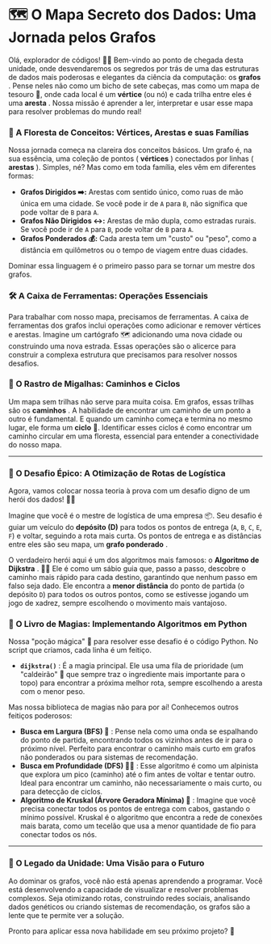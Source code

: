 # 🗺️ O Mapa Secreto dos Dados: Uma Jornada pelos Grafos

Olá, explorador de códigos! 🧑‍💻 Bem-vindo ao ponto de chegada desta unidade, onde desvendaremos os segredos por trás de uma das estruturas de dados mais poderosas e elegantes da ciência da computação: os  **grafos** . Pense neles não como um bicho de sete cabeças, mas como um mapa de tesouro 🧭, onde cada local é um **vértice** (ou nó) e cada trilha entre eles é uma  **aresta** . Nossa missão é aprender a ler, interpretar e usar esse mapa para resolver problemas do mundo real!

### 🌲 A Floresta de Conceitos: Vértices, Arestas e suas Famílias

Nossa jornada começa na clareira dos conceitos básicos. Um grafo é, na sua essência, uma coleção de pontos ( **vértices** ) conectados por linhas ( **arestas** ). Simples, né? Mas como em toda família, eles vêm em diferentes formas:

* **Grafos Dirigidos ➡️:** Arestas com sentido único, como ruas de mão única em uma cidade. Se você pode ir de `A` para `B`, não significa que pode voltar de `B` para `A`.
* **Grafos Não Dirigidos ↔️:** Arestas de mão dupla, como estradas rurais. Se você pode ir de `A` para `B`, pode voltar de `B` para `A`.
* **Grafos Ponderados 💰:** Cada aresta tem um "custo" ou "peso", como a distância em quilômetros ou o tempo de viagem entre duas cidades.

Dominar essa linguagem é o primeiro passo para se tornar um mestre dos grafos.

### 🛠️ A Caixa de Ferramentas: Operações Essenciais

Para trabalhar com nosso mapa, precisamos de ferramentas. A caixa de ferramentas dos grafos inclui operações como adicionar e remover vértices e arestas. Imagine um cartógrafo 🗺️ adicionando uma nova cidade ou construindo uma nova estrada. Essas operações são o alicerce para construir a complexa estrutura que precisamos para resolver nossos desafios.

### 🧭 O Rastro de Migalhas: Caminhos e Ciclos

Um mapa sem trilhas não serve para muita coisa. Em grafos, essas trilhas são os  **caminhos** . A habilidade de encontrar um caminho de um ponto a outro é fundamental. E quando um caminho começa e termina no mesmo lugar, ele forma um **ciclo** 🔄. Identificar esses ciclos é como encontrar um caminho circular em uma floresta, essencial para entender a conectividade do nosso mapa.

---

### 🌟 O Desafio Épico: A Otimização de Rotas de Logística

Agora, vamos colocar nossa teoria à prova com um desafio digno de um herói dos dados! 🦸‍♂️

Imagine que você é o mestre de logística de uma empresa 📦. Seu desafio é guiar um veículo do **depósito (D)** para todos os pontos de entrega (`A`, `B`, `C`, `E`, `F`) e voltar, seguindo a rota mais curta. Os pontos de entrega e as distâncias entre eles são seu mapa, um  **grafo ponderado** .

O verdadeiro herói aqui é um dos algoritmos mais famosos: o  **Algoritmo de Dijkstra** . 🧙‍♂️ Ele é como um sábio guia que, passo a passo, descobre o caminho mais rápido para cada destino, garantindo que nenhum passo em falso seja dado. Ele encontra a **menor distância** do ponto de partida (o depósito `D`) para todos os outros pontos, como se estivesse jogando um jogo de xadrez, sempre escolhendo o movimento mais vantajoso.

### 🐍 O Livro de Magias: Implementando Algoritmos em Python

Nossa "poção mágica" 🧪 para resolver esse desafio é o código Python. No script que criamos, cada linha é um feitiço.

* **`dijkstra()`** : É a magia principal. Ele usa uma fila de prioridade (um "caldeirão" 🍲 que sempre traz o ingrediente mais importante para o topo) para encontrar a próxima melhor rota, sempre escolhendo a aresta com o menor peso.

Mas nossa biblioteca de magias não para por aí! Conhecemos outros feitiços poderosos:

* **Busca em Largura (BFS) 🌊** : Pense nela como uma onda se espalhando do ponto de partida, encontrando todos os vizinhos antes de ir para o próximo nível. Perfeito para encontrar o caminho mais curto em grafos não ponderados ou para sistemas de recomendação.
* **Busca em Profundidade (DFS) 🧗‍♀️** : Esse algoritmo é como um alpinista que explora um pico (caminho) até o fim antes de voltar e tentar outro. Ideal para encontrar um caminho, não necessariamente o mais curto, ou para detecção de ciclos.
* **Algoritmo de Kruskal (Árvore Geradora Mínima) 🌳** : Imagine que você precisa conectar todos os pontos de entrega com cabos, gastando o mínimo possível. Kruskal é o algoritmo que encontra a rede de conexões mais barata, como um tecelão que usa a menor quantidade de fio para conectar todos os nós.

---

### 🔮 O Legado da Unidade: Uma Visão para o Futuro

Ao dominar os grafos, você não está apenas aprendendo a programar. Você está desenvolvendo a capacidade de visualizar e resolver problemas complexos. Seja otimizando rotas, construindo redes sociais, analisando dados genéticos ou criando sistemas de recomendação, os grafos são a lente que te permite ver a solução.

Pronto para aplicar essa nova habilidade em seu próximo projeto? 🚀
